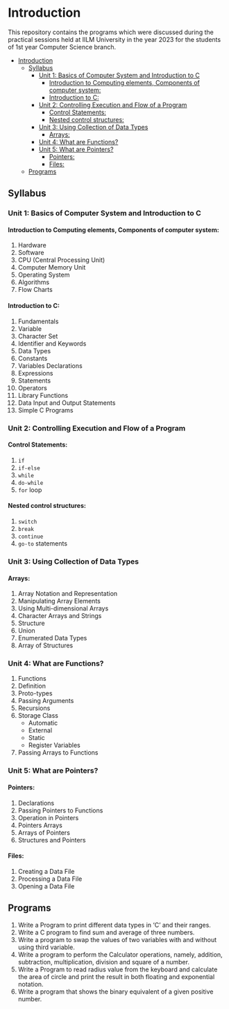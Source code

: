 # Introduction
This repository contains the programs which were discussed during the practical sessions held at IILM University in the year 2023 for the students of 1st year Computer Science branch.

- [Introduction](#introduction)
  - [Syllabus](#syllabus)
    - [Unit 1: Basics of Computer System and Introduction to C](#unit-1-basics-of-computer-system-and-introduction-to-c)
      - [Introduction to Computing elements, Components of computer system:](#introduction-to-computing-elements-components-of-computer-system)
      - [Introduction to C:](#introduction-to-c)
    - [Unit 2: Controlling Execution and Flow of a Program](#unit-2-controlling-execution-and-flow-of-a-program)
      - [Control Statements:](#control-statements)
      - [Nested control structures:](#nested-control-structures)
    - [Unit 3: Using Collection of Data Types](#unit-3-using-collection-of-data-types)
      - [Arrays:](#arrays)
    - [Unit 4: What are Functions?](#unit-4-what-are-functions)
    - [Unit 5: What are Pointers?](#unit-5-what-are-pointers)
      - [Pointers:](#pointers)
      - [Files:](#files)
  - [Programs](#programs)


## Syllabus
### Unit 1: Basics of Computer System and Introduction to C
#### Introduction to Computing elements, Components of computer system:
   1. Hardware
   2. Software
   3. CPU (Central Processing Unit)
   4. Computer Memory Unit
   5. Operating System
   6. Algorithms
   7. Flow Charts

#### Introduction to C:
   1. Fundamentals
   2. Variable
   3. Character Set
   4. Identifier and Keywords
   5. Data Types
   6. Constants
   7. Variables Declarations
   8. Expressions
   9. Statements
   10. Operators
   11. Library Functions
   12. Data Input and Output Statements
   13. Simple C Programs

### Unit 2: Controlling Execution and Flow of a Program
#### Control Statements: 
   1. `if`
   2. `if-else`
   3. `while`
   4. `do-while`
   5. `for` loop

#### Nested control structures:
   1. `switch`
   2. `break`
   3. `continue`
   4. `go-to` statements

### Unit 3: Using Collection of Data Types
#### Arrays: 
   1. Array Notation and Representation
   2. Manipulating Array Elements
   3. Using Multi-dimensional Arrays
   4. Character Arrays and Strings
   5. Structure
   6. Union
   7. Enumerated Data Types
   8. Array of Structures

### Unit 4: What are Functions?
   1. Functions
   2. Definition
   3. Proto-types
   4. Passing Arguments
   5. Recursions
   6. Storage Class
      - Automatic
      - External
      - Static
      - Register Variables
   7. Passing Arrays to Functions

### Unit 5: What are Pointers?
#### Pointers: 
   1. Declarations
   2. Passing Pointers to Functions
   3. Operation in Pointers
   4. Pointers Arrays
   5. Arrays of Pointers
   6. Structures and Pointers

#### Files:
   1. Creating a Data File
   2. Processing a Data File
   3. Opening a Data File

## Programs
   1. Write a Program to print different data types in ‘C’ and their ranges.
   2. Write a C program to find sum and average of three numbers.
   3. Write a program to swap the values of two variables with and without using third
variable.
   4. Write a program to perform the Calculator operations, namely, addition,
subtraction, multiplication, division and square of a number.
   5. Write a Program to read radius value from the keyboard and calculate the area of
circle and print the result in both floating and exponential notation.
   6. Write a program that shows the binary equivalent of a given positive number.